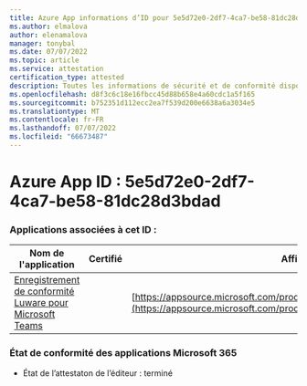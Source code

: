 ```yaml
---
title: Azure App informations d’ID pour 5e5d72e0-2df7-4ca7-be58-81dc28d3bdad
ms.author: elmalova
author: elenamalova
manager: tonybal
ms.date: 07/07/2022
ms.topic: article
ms.service: attestation
certification_type: attested
description: Toutes les informations de sécurité et de conformité disponibles pour 5e5d72e0-2df7-4ca7-be58-81dc28d3bdad.
ms.openlocfilehash: d8f3c6c18e16fbcc45d88b658e4a60cdc1a5f165
ms.sourcegitcommit: b752351d112ecc2ea7f539d200e6638a6a3034e5
ms.translationtype: MT
ms.contentlocale: fr-FR
ms.lasthandoff: 07/07/2022
ms.locfileid: "66673487"
---
```

# <a name="azure-app-id-5e5d72e0-2df7-4ca7-be58-81dc28d3bdad"></a>Azure App ID : 5e5d72e0-2df7-4ca7-be58-81dc28d3bdad


### <a name="apps-associated-with-this-id"></a>Applications associées à cet ID :
| **Nom de l'application** | **Certifié** | **Afficher dans AppSource** |
|--------------|---------------|-----------------------|
| [Enregistrement de conformité Luware pour Microsoft Teams](../forward/luwareagzurich.recording_azure_marketplace.md) |  | [https://appsource.microsoft.com/product/office/luwareagzurich.recording_azure_marketplace](https://appsource.microsoft.com/product/office/luwareagzurich.recording_azure_marketplace) |

### <a name="microsoft-365-app-compliance-status"></a>État de conformité des applications Microsoft 365
- État de l’attestaton de l’éditeur : terminé
